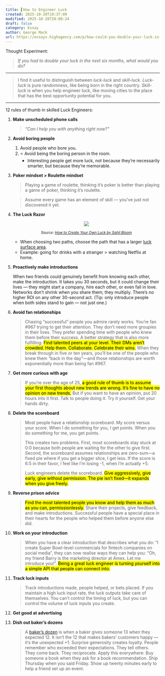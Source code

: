 ```yaml
---
title: ▍How to Engineer Luck
created: 2025-10-28T19:37:09
modified: 2025-10-28T20:08:24
draft: false
category: Essay
author: George Mack
url: https://essays.highagency.com/p/how-could-you-double-your-luck-in
---
```


Thought Experiment:

> _If you had to double your luck in the next six months, what would you do?_

---

> I find it useful to distinguish between _luck-luck_ and _skill-luck_. _Luck-luck_ is pure randomness, like being born in the right country. _Skill-luck_ is when you help engineer luck, like moving cities to the place that has the best opportunity potential for you.

---

12 rules of thumb in skilled Luck Engineers:

1. **Make unscheduled phone calls**

	> _“Can I help you with anything right now?”_

2. **Avoid boring people**
	1. Avoid people who bore you.
	2. ⭐️ Avoid being the boring person in the room.
		* Interesting people get more luck, not because they’re necessarily smarter, but because they’re memorable.
3. **Poker mindset > Roulette mindset**

	> Playing a game of roulette, thinking it’s poker is better than playing a game of poker, thinking it’s roulette. 

	> Assume every game has an element of skill — you’ve just not discovered it yet.

4. **The Luck Razor**

	<div align="center">

	![](https://cdn.prod.website-files.com/66915d91469ad34b8324ab88/67be1ef14b3eba7d9bb3da0d_email.png)

	<sub><em>Source: [_How to Create Your Own Luck_ by Sahil Bloom](https://www.sahilbloom.com/newsletter/how-to-create-your-own-luck)</em></sub>

	</div>
	
	* When choosing two paths, choose the path that has a larger [luck surface area](https://www.google.com/search?q=luck+surface+area).
	* Example: going for drinks with a stranger > watching Netflix at home.

5. **Proactively make introductions**

	When two friends could genuinely benefit from knowing each other, make the introduction. It takes you 30 seconds, but it could change their lives — they might start a company, hire each other, or even fall in love. Networks don’t shrink when you share them; they multiply. There’s no higher ROI on any other 30-second act. (Tip: only introduce people when both sides stand to gain — not just one.)

6. **Avoid fan relationships**

	> Chasing “successful” people you admire rarely works. You’re fan #967 trying to get their attention. They don’t need more groupies in their lives. They prefer spending time with people who knew them before their success. A better strategy that is also more fulfilling: <mark>Find talented peers at your level. Their DMs aren’t crowded. Help them. Collaborate. Celebrate their wins.</mark> When they break through in five or ten years, you’ll be one of the people who knew them “back in the day”—and those relationships are worth exponentially more than being fan #967.

7. **Get more curious with age**

	> If you’re over the age of 25, <mark>a good rule of thumb is to assume your first thoughts about new trends are wrong. It’s fine to have no opinion on new trends.</mark> But if you want to have an opinion, put 20 hours into it first. Talk to people doing it. Try it yourself. Get your hands dirty.

8. **Delete the scoreboard**

	> Most people have a relationship scoreboard. My score versus your score. When I do something for you, I get points. When you do something for me, you get points.
	> 
	> This creates two problems. First, most scoreboards stay stuck at 0:0 because both people are waiting for the other to give first. Second, the scoreboard assumes relationships are zero-sum—a fixed pie where if you get a bigger slice, I get less. If the score is 6:5 in their favor, I feel like I’m losing -1, when I’m actually +5. 
	> 
	> Luck engineers delete the scoreboard. <mark>Give aggressively, give early, give without permission. The pie isn’t fixed—it expands when you give freely.</mark>

9. **Reverse prison advice**

	> <mark>Find the most talented people you know and help them as much as you can, permissionlessly.</mark> Share their projects, give feedback, and make introductions. Successful people have a special place in their hearts for the people who helped them before anyone else did.

10. **Work on your introduction**

	> When you have a clear introduction that describes what you do: “I create Super Bowl-level commercials for fintech companies on social media”, they can now realise ways they can help you: “Oh, my friend Barry is the marketing director at Amex. Let me introduce you!”. <mark>Being a great luck engineer is turning yourself into a simple API that people can connect into.</mark>

11. **Track luck inputs**

	> Track introductions made, people helped, or bets placed. If you maintain a high luck input rate, the luck outputs take care of themselves. You can’t control the timing of luck, but you can control the volume of luck inputs you create.

12. **Get good at advertising**
13. **Dish out baker’s dozens**

	> A [baker’s dozen](https://www.google.com/search?q=baker%E2%80%99s+dozen) is when a baker gives someone 13 when they expected 12. It isn’t the 12 that makes bakers’ customers happy — it’s the unexpected +1. Surprise generosity creates loyalty. People remember who exceeded their expectations. They tell others. They come back. They reciprocate. Apply this everywhere: Buy someone a book when they ask for a book recommendation. Ship Thursday when you said Friday. Show up twenty minutes early to help a friend set up an event.
